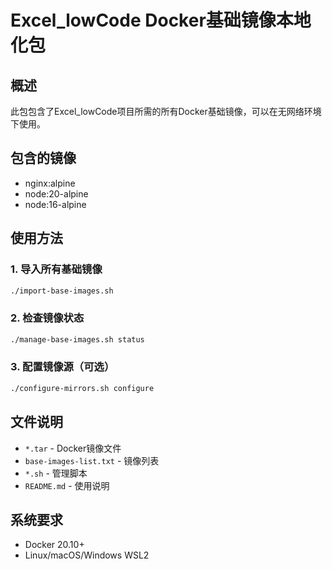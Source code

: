 # Excel_lowCode Docker基础镜像本地化包

## 概述
此包包含了Excel_lowCode项目所需的所有Docker基础镜像，可以在无网络环境下使用。

## 包含的镜像
- nginx:alpine
- node:20-alpine  
- node:16-alpine

## 使用方法

### 1. 导入所有基础镜像
```bash
./import-base-images.sh
```

### 2. 检查镜像状态
```bash
./manage-base-images.sh status
```

### 3. 配置镜像源（可选）
```bash
./configure-mirrors.sh configure
```

## 文件说明
- `*.tar` - Docker镜像文件
- `base-images-list.txt` - 镜像列表
- `*.sh` - 管理脚本
- `README.md` - 使用说明

## 系统要求
- Docker 20.10+
- Linux/macOS/Windows WSL2

